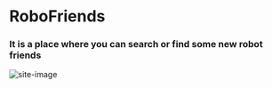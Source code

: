 # RoboFriends

### It is a place where you can search or find some new robot friends

![site-image](https://cdn.discordapp.com/attachments/431620926585700352/1020815461618823179/unknown.png)
